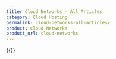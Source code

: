```yaml
---
title: Cloud Networks – All Articles
category: Cloud Hosting
permalink: cloud-networks-all-articles/
product: Cloud Networks
product_url: cloud-networks
---
```



{{<list product_url="cloud-networks">}}
